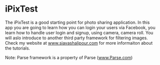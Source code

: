 iPixTest
========

The iPixTest is a good starting point for photo sharing application. In this app you are going to learn how you can 
login your users via Facebook, you learn how to handle user login and signup, using camera, camera roll. You will aslo 
introduce to another third party framework for filtering images. Check my website at www.siavashalipour.com for more informaiton about the tutorials. 

Note: Parse framework is a property of Parse (www.Parse.com)
